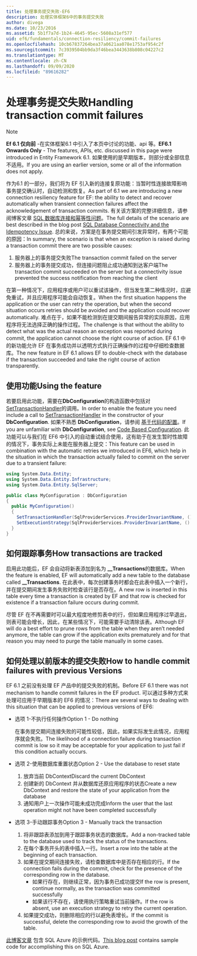 ```yaml
---
title: 处理事务提交失败-EF6
description: 处理实体框架6中的事务提交失败
author: divega
ms.date: 10/23/2016
ms.assetid: 5b1f7a7d-1b24-4645-95ec-5608a31ef577
uid: ef6/fundamentals/connection-resiliency/commit-failures
ms.openlocfilehash: 10cb67837264bea37a0621aa078e1753af954c2f
ms.sourcegitcommit: 7c3939504bb9da3f46bea3443638b808c04227c2
ms.translationtype: MT
ms.contentlocale: zh-CN
ms.lasthandoff: 09/09/2020
ms.locfileid: "89616282"
---
```

# <a name="handling-transaction-commit-failures"></a><span data-ttu-id="3a968-103">处理事务提交失败</span><span class="sxs-lookup"><span data-stu-id="3a968-103">Handling transaction commit failures</span></span>

> [!NOTE]
> <span data-ttu-id="3a968-104">**Ef 6.1 仅向前** -在实体框架6.1 中引入了本页中讨论的功能、api 等。</span><span class="sxs-lookup"><span data-stu-id="3a968-104">**EF6.1 Onwards Only** - The features, APIs, etc. discussed in this page were introduced in Entity Framework 6.1.</span></span> <span data-ttu-id="3a968-105">如果使用的是早期版本，则部分或全部信息不适用。</span><span class="sxs-lookup"><span data-stu-id="3a968-105">If you are using an earlier version, some or all of the information does not apply.</span></span>  

<span data-ttu-id="3a968-106">作为6.1 的一部分，我们将为 EF 引入新的连接复原功能：当暂时性连接故障影响事务提交确认时，自动检测和恢复。</span><span class="sxs-lookup"><span data-stu-id="3a968-106">As part of 6.1 we are introducing a new connection resiliency feature for EF: the ability to detect and recover automatically when transient connection failures affect the acknowledgement of transaction commits.</span></span> <span data-ttu-id="3a968-107">有关该方案的完整详细信息，请参阅博客文章 [SQL 数据库连接和幂等性问题](/archive/blogs/adonet/sql-database-connectivity-and-the-idempotency-issue)。</span><span class="sxs-lookup"><span data-stu-id="3a968-107">The full details of the scenario are best described in the blog post [SQL Database Connectivity and the Idempotency Issue](/archive/blogs/adonet/sql-database-connectivity-and-the-idempotency-issue).</span></span>  <span data-ttu-id="3a968-108">总的来说，方案是在事务提交期间引发异常时，有两个可能的原因：</span><span class="sxs-lookup"><span data-stu-id="3a968-108">In summary, the scenario is that when an exception is raised during a transaction commit there are two possible causes:</span></span>  

1. <span data-ttu-id="3a968-109">服务器上的事务提交失败</span><span class="sxs-lookup"><span data-stu-id="3a968-109">The transaction commit failed on the server</span></span>
2. <span data-ttu-id="3a968-110">服务器上的事务提交成功，但连接问题阻止成功通知到达客户端</span><span class="sxs-lookup"><span data-stu-id="3a968-110">The transaction commit succeeded on the server but a connectivity issue prevented the success notification from reaching the client</span></span>  

<span data-ttu-id="3a968-111">在第一种情况下，应用程序或用户可以重试该操作，但当发生第二种情况时，应避免重试，并且应用程序可能会自动恢复。</span><span class="sxs-lookup"><span data-stu-id="3a968-111">When the first situation happens the application or the user can retry the operation, but when the second situation occurs retries should be avoided and the application could recover automatically.</span></span> <span data-ttu-id="3a968-112">难点在于，如果不能检测到在提交期间报告异常的实际原因，应用程序将无法选择正确的操作过程。</span><span class="sxs-lookup"><span data-stu-id="3a968-112">The challenge is that without the ability to detect what was the actual reason an exception was reported during commit, the application cannot choose the right course of action.</span></span> <span data-ttu-id="3a968-113">EF 6.1 中的新功能允许 EF 在事务成功并以透明方式执行正确操作的过程中仔细检查数据库。</span><span class="sxs-lookup"><span data-stu-id="3a968-113">The new feature in EF 6.1 allows EF to double-check with the database if the transaction succeeded and take the right course of action transparently.</span></span>  

## <a name="using-the-feature"></a><span data-ttu-id="3a968-114">使用功能</span><span class="sxs-lookup"><span data-stu-id="3a968-114">Using the feature</span></span>  

<span data-ttu-id="3a968-115">若要启用此功能，需要在**DbConfiguration**的构造函数中包括对[SetTransactionHandler](https://msdn.microsoft.com/library/system.data.entity.dbconfiguration.setdefaulttransactionhandler.aspx)的调用。</span><span class="sxs-lookup"><span data-stu-id="3a968-115">In order to enable the feature you need include a call to [SetTransactionHandler](https://msdn.microsoft.com/library/system.data.entity.dbconfiguration.setdefaulttransactionhandler.aspx) in the constructor of your **DbConfiguration**.</span></span> <span data-ttu-id="3a968-116">如果不熟悉 **DbConfiguration**，请参阅 [基于代码的配置](xref:ef6/fundamentals/configuring/code-based)。</span><span class="sxs-lookup"><span data-stu-id="3a968-116">If you are unfamiliar with **DbConfiguration**, see [Code Based Configuration](xref:ef6/fundamentals/configuring/code-based).</span></span> <span data-ttu-id="3a968-117">此功能可以与我们在 EF6 中引入的自动重试结合使用，这有助于在发生暂时性故障的情况下，事务实际上未能在服务器上提交：</span><span class="sxs-lookup"><span data-stu-id="3a968-117">This feature can be used in combination with the automatic retries we introduced in EF6, which help in the situation in which the transaction actually failed to commit on the server due to a transient failure:</span></span>  

``` csharp
using System.Data.Entity;
using System.Data.Entity.Infrastructure;
using System.Data.Entity.SqlServer;

public class MyConfiguration : DbConfiguration  
{
  public MyConfiguration()  
  {  
    SetTransactionHandler(SqlProviderServices.ProviderInvariantName, () => new CommitFailureHandler());  
    SetExecutionStrategy(SqlProviderServices.ProviderInvariantName, () => new SqlAzureExecutionStrategy());  
  }  
}
```  

## <a name="how-transactions-are-tracked"></a><span data-ttu-id="3a968-118">如何跟踪事务</span><span class="sxs-lookup"><span data-stu-id="3a968-118">How transactions are tracked</span></span>  

<span data-ttu-id="3a968-119">启用此功能后，EF 会自动将新表添加到名为 **__Transactions**的数据库。</span><span class="sxs-lookup"><span data-stu-id="3a968-119">When the feature is enabled, EF will automatically add a new table to the database called **__Transactions**.</span></span> <span data-ttu-id="3a968-120">在此表中，每次创建事务时都会在此表中插入一个新行，并在提交期间发生事务失败时检查该行是否存在。</span><span class="sxs-lookup"><span data-stu-id="3a968-120">A new row is inserted in this table every time a transaction is created by EF and that row is checked for existence if a transaction failure occurs during commit.</span></span>  

<span data-ttu-id="3a968-121">尽管 EF 在不再需要时可以最大程度地修剪表中的行，但如果应用程序过早退出，则表可能会增长，因此，在某些情况下，可能需要手动清除该表。</span><span class="sxs-lookup"><span data-stu-id="3a968-121">Although EF will do a best effort to prune rows from the table when they aren’t needed anymore, the table can grow if the application exits prematurely and for that reason you may need to purge the table manually in some cases.</span></span>  

## <a name="how-to-handle-commit-failures-with-previous-versions"></a><span data-ttu-id="3a968-122">如何处理以前版本的提交失败</span><span class="sxs-lookup"><span data-stu-id="3a968-122">How to handle commit failures with previous Versions</span></span>

<span data-ttu-id="3a968-123">EF 6.1 之前没有处理 EF 产品中的提交失败的机制。</span><span class="sxs-lookup"><span data-stu-id="3a968-123">Before EF 6.1 there was not mechanism to handle commit failures in the EF product.</span></span> <span data-ttu-id="3a968-124">可以通过多种方式来处理可应用于早期版本的 EF6 的情况：</span><span class="sxs-lookup"><span data-stu-id="3a968-124">There are several ways to dealing with this situation that can be applied to previous versions of EF6:</span></span>  

* <span data-ttu-id="3a968-125">选项 1-不执行任何操作</span><span class="sxs-lookup"><span data-stu-id="3a968-125">Option 1 - Do nothing</span></span>  

  <span data-ttu-id="3a968-126">在事务提交期间连接失败的可能性较低，因此，如果实际发生此情况，应用程序就会失败。</span><span class="sxs-lookup"><span data-stu-id="3a968-126">The likelihood of a connection failure during transaction commit is low so it may be acceptable for your application to just fail if this condition actually occurs.</span></span>  

* <span data-ttu-id="3a968-127">选项 2-使用数据库重置状态</span><span class="sxs-lookup"><span data-stu-id="3a968-127">Option 2 - Use the database to reset state</span></span>  

  1. <span data-ttu-id="3a968-128">放弃当前 DbContext</span><span class="sxs-lookup"><span data-stu-id="3a968-128">Discard the current DbContext</span></span>  
  2. <span data-ttu-id="3a968-129">创建新的 DbContext 并从数据库还原应用程序的状态</span><span class="sxs-lookup"><span data-stu-id="3a968-129">Create a new DbContext and restore the state of your application from the database</span></span>  
  3. <span data-ttu-id="3a968-130">通知用户上一次操作可能未成功完成</span><span class="sxs-lookup"><span data-stu-id="3a968-130">Inform the user that the last operation might not have been completed successfully</span></span>  

* <span data-ttu-id="3a968-131">选项 3-手动跟踪事务</span><span class="sxs-lookup"><span data-stu-id="3a968-131">Option 3 - Manually track the transaction</span></span>  

  1. <span data-ttu-id="3a968-132">将非跟踪表添加到用于跟踪事务状态的数据库。</span><span class="sxs-lookup"><span data-stu-id="3a968-132">Add a non-tracked table to the database used to track the status of the transactions.</span></span>  
  2. <span data-ttu-id="3a968-133">在每个事务开头的表中插入一行。</span><span class="sxs-lookup"><span data-stu-id="3a968-133">Insert a row into the table at the beginning of each transaction.</span></span>  
  3. <span data-ttu-id="3a968-134">如果在提交期间连接失败，请检查数据库中是否存在相应的行。</span><span class="sxs-lookup"><span data-stu-id="3a968-134">If the connection fails during the commit, check for the presence of the corresponding row in the database.</span></span>  
     * <span data-ttu-id="3a968-135">如果行存在，则继续正常，因为事务已成功提交</span><span class="sxs-lookup"><span data-stu-id="3a968-135">If the row is present, continue normally, as the transaction was committed successfully</span></span>  
     * <span data-ttu-id="3a968-136">如果该行不存在，请使用执行策略重试当前操作。</span><span class="sxs-lookup"><span data-stu-id="3a968-136">If the row is absent, use an execution strategy to retry the current operation.</span></span>  
  4. <span data-ttu-id="3a968-137">如果提交成功，则删除相应的行以避免表增长。</span><span class="sxs-lookup"><span data-stu-id="3a968-137">If the commit is successful, delete the corresponding row to avoid the growth of the table.</span></span>  

<span data-ttu-id="3a968-138">[此博客文章](/archive/blogs/adonet/sql-database-connectivity-and-the-idempotency-issue) 包含 SQL Azure 的示例代码。</span><span class="sxs-lookup"><span data-stu-id="3a968-138">[This blog post](/archive/blogs/adonet/sql-database-connectivity-and-the-idempotency-issue) contains sample code for accomplishing this on SQL Azure.</span></span>  
